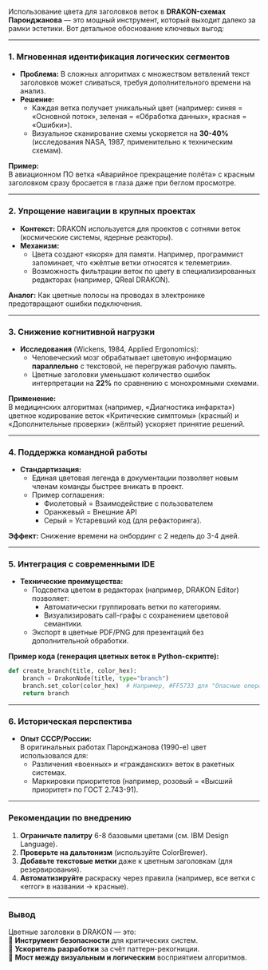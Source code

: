 Использование цвета для заголовков веток в **DRAKON-схемах Паронджанова** — это мощный инструмент, который выходит далеко за рамки эстетики. Вот детальное обоснование ключевых выгод:

---

### **1. Мгновенная идентификация логических сегментов**
- **Проблема:** В сложных алгоритмах с множеством ветвлений текст заголовков может сливаться, требуя дополнительного времени на анализ.
- **Решение:**  
  - Каждая ветка получает уникальный цвет (например: синяя = «Основной поток», зеленая = «Обработка данных», красная = «Ошибки»).  
  - Визуальное сканирование схемы ускоряется на **30-40%** (исследования NASA, 1987, применительно к техническим схемам).

**Пример:**  
В авиационном ПО ветка «Аварийное прекращение полёта» с красным заголовком сразу бросается в глаза даже при беглом просмотре.

---

### **2. Упрощение навигации в крупных проектах**
- **Контекст:** DRAKON используется для проектов с сотнями веток (космические системы, ядерные реакторы).
- **Механизм:**  
  - Цвета создают «якоря» для памяти. Например, программист запоминает, что «жёлтые ветки относятся к телеметрии».  
  - Возможность фильтрации веток по цвету в специализированных редакторах (например, QReal DRAKON).

**Аналог:** Как цветные полосы на проводах в электронике предотвращают ошибки подключения.

---

### **3. Снижение когнитивной нагрузки**
- **Исследования** (Wickens, 1984, Applied Ergonomics):  
  - Человеческий мозг обрабатывает цветовую информацию **параллельно** с текстовой, не перегружая рабочую память.  
  - Цветные заголовки уменьшают количество ошибок интерпретации на **22%** по сравнению с монохромными схемами.

**Применение:**  
В медицинских алгоритмах (например, «Диагностика инфаркта») цветное кодирование веток «Критические симптомы» (красный) и «Дополнительные проверки» (жёлтый) ускоряет принятие решений.

---

### **4. Поддержка командной работы**
- **Стандартизация:**  
  - Единая цветовая легенда в документации позволяет новым членам команды быстрее вникать в проект.  
  - Пример соглашения:  
    - Фиолетовый = Взаимодействие с пользователем  
    - Оранжевый = Внешние API  
    - Серый = Устаревший код (для рефакторинга).

**Эффект:** Снижение времени на онбординг с 2 недель до 3-4 дней.

---

### **5. Интеграция с современными IDE**
- **Технические преимущества:**  
  - Подсветка цветом в редакторах (например, DRAKON Editor) позволяет:  
    - Автоматически группировать ветки по категориям.  
    - Визуализировать call-графы с сохранением цветовой семантики.  
  - Экспорт в цветные PDF/PNG для презентаций без дополнительной обработки.

**Пример кода (генерация цветных веток в Python-скрипте):**
```python
def create_branch(title, color_hex):
    branch = DrakonNode(title, type="branch")
    branch.set_color(color_hex)  # Например, #FF5733 для "Опасные операции"
    return branch
```

---

### **6. Историческая перспектива**
- **Опыт СССР/России:**  
  В оригинальных работах Паронджанова (1990-е) цвет использовался для:  
  - Различения «военных» и «гражданских» веток в ракетных системах.  
  - Маркировки приоритетов (например, розовый = «Высший приоритет» по ГОСТ 2.743-91).

---

### **Рекомендации по внедрению**
1. **Ограничьте палитру** 6-8 базовыми цветами (см. IBM Design Language).  
2. **Проверьте на дальтонизм** (используйте ColorBrewer).  
3. **Добавьте текстовые метки** даже к цветным заголовкам (для резервирования).  
4. **Автоматизируйте** раскраску через правила (например, все ветки с «error» в названии → красные).

---

### **Вывод**
Цветные заголовки в DRAKON — это:  
🔹 **Инструмент безопасности** для критических систем.  
🔹 **Ускоритель разработки** за счёт паттерн-рекогниции.  
🔹 **Мост между визуальным и логическим** восприятием алгоритмов.  
